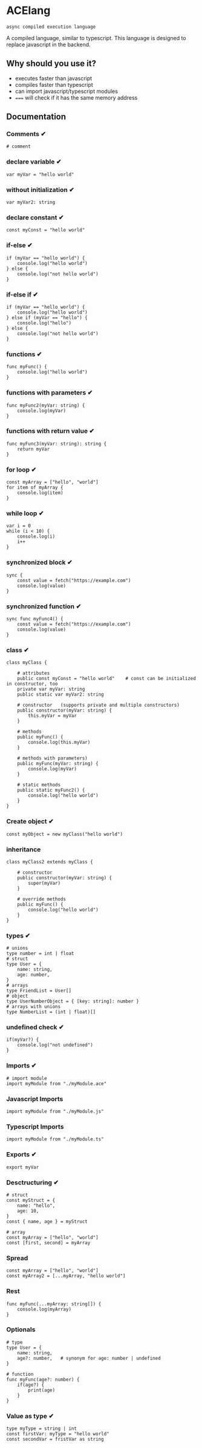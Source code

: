 # ACElang
`async compiled execution language`

A compiled language, similar to typescript.
This language is designed to replace javascript in the backend.

## Why should you use it?
* executes faster than javascript
* compiles faster than typescript
* can import javascript/typescript modules
* `===` will check if it has the same memory address


## Documentation

### Comments ✔
```ace
# comment
```

### declare variable ✔
```ace
var myVar = "hello world"
```

### without initialization ✔
```ace
var myVar2: string
```

### declare constant ✔
```ace
const myConst = "hello world"
```

### if-else ✔
```ace
if (myVar == "hello world") {
    console.log("hello world")
} else {
    console.log("not hello world")
}
```

### if-else if ✔
```ace
if (myVar == "hello world") {
    console.log("hello world")
} else if (myVar == "hello") {
    console.log("hello")
} else {
    console.log("not hello world")
}
```

### functions ✔
```ace
func myFunc() {
    console.log("hello world")
}
```

### functions with parameters ✔
```ace
func myFunc2(myVar: string) {
    console.log(myVar)
}
```

### functions with return value ✔
```ace
func myFunc3(myVar: string): string {
    return myVar
}
```

### for loop ✔
```ace
const myArray = ["hello", "world"]
for item of myArray {
    console.log(item)
}
```

### while loop ✔
```ace
var i = 0
while (i < 10) {
    console.log(i)
    i++
}
```

### synchronized block ✔
```ace
sync {
    const value = fetch("https://example.com")
    console.log(value)
}
```

### synchronized function ✔
```ace
sync func myFunc4() {
    const value = fetch("https://example.com")
    console.log(value)
}
```

### class ✔
```ace
class myClass {

    # attributes
    public const myConst = "hello world"    # const can be initialized in constructor, too
    private var myVar: string
    public static var myVar2: string

    # constructor   (supports private and multiple constructors)
    public constructor(myVar: string) {
        this.myVar = myVar
    }

    # methods
    public myFunc() {
        console.log(this.myVar)
    }

    # methods with parameters)
    public myFunc(myVar: string) {
        console.log(myVar)
    }

    # static methods
    public static myFunc2() {
        console.log("hello world")
    }
}
```

### Create object ✔
```ace
const myObject = new myClass("hello world")
```

### inheritance
```ace
class myClass2 extends myClass {

    # constructor
    public constructor(myVar: string) {
        super(myVar)
    }

    # override methods
    public myFunc() {
        console.log("hello world")
    }
}
```

### types ✔
```ace
# unions
type number = int | float
# struct
type User = {
    name: string,
    age: number,
}
# arrays
type FriendList = User[]
# object
type UserNumberObject = { [key: string]: number }
# arrays with unions
type NumberList = (int | float)[]
```

### undefined check ✔
```ace
if(myVar?) {
    console.log("not undefined")
}
```

### Imports ✔
```ace
# import module
import myModule from "./myModule.ace"
```

### Javascript Imports
```ace
import myModule from "./myModule.js"
```

### Typescript Imports
```ace
import myModule from "./myModule.ts"
```

### Exports ✔
```ace
export myVar
```

### Desctructuring ✔
```ace
# struct
const myStruct = {
    name: "hello",
    age: 10,
}
const { name, age } = myStruct

# array
const myArray = ["hello", "world"]
const [first, second] = myArray
```

### Spread
```ace
const myArray = ["hello", "world"]
const myArray2 = [...myArray, "hello world"]
```

### Rest
```ace
func myFunc(...myArray: string[]) {
    console.log(myArray)
}
```

### Optionals
```ace
# type
type User = {
    name: string,
    age?: number,   # synonym for age: number | undefined
}

# function
func myFunc(age?: number) {
    if(age?) {
        print(age)
    }
}
```

### Value as type ✔
```ace
type myType = string | int
const firstVar: myType = "hello world"
const secondVar = fristVar as string
```